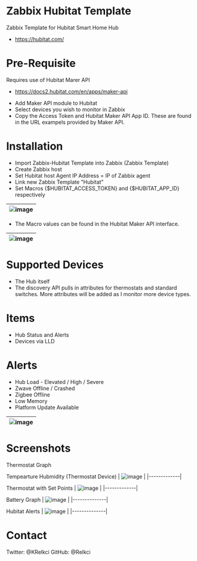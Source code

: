 # Zabbix Hubitat Template
Zabbix Template for Hubitat Smart Home Hub
* https://hubitat.com/

# Pre-Requisite 
Requires use of Hubitat Marer API
* https://docs2.hubitat.com/en/apps/maker-api
- Add Maker API module to Hubitat
- Select devices you wish to monitor in Zabbix
- Copy the Access Token and Hubitat Maker API App ID.  These are found in the URL exampels provided by Maker API.


# Installation
- Import Zabbix-Hubitat Template into Zabbix (Zabbix Template)
- Create Zabbix host
- Set Hubitat host Agent IP Address = IP of Zabbix agent
- Link new Zabbix Template "Hubitat"
- Set Macros {$HUBITAT_ACCESS_TOKEN} and {$HUBITAT_APP_ID} respectively

| ![image](https://github.com/Relkci/Zabbix-Hubitat/assets/29710634/d29b5de0-6f38-4c64-9fab-0fd3dcef167a) |
|------------|

- The Macro values can be found in the Hubitat Maker API interface. 

| ![image](https://github.com/Relkci/Zabbix-Hubitat/assets/29710634/bb0ca81f-8558-4483-afa8-76dbc7348085) |
|-------------|

# Supported Devices
- The Hub itself
- The discovery API pulls in attributes for thermostats and standard switches.  More attributes will be added as I monitor more device types.

# Items
- Hub Status and Alerts
- Devices via LLD

# Alerts
- Hub Load - Elevated / High / Severe 
- Zwave Offline / Crashed
- Zigbee Offline
- Low Memory
- Platform Update Available

| ![image](https://github.com/Relkci/Zabbix-Hubitat/assets/29710634/c3edefbe-e6b5-495d-9120-3739ed5e05e6) | 
|----------------| 

# Screenshots

Thermostat Graph

Tempearture Hubmidity (Thermostat Device)
| ![image](https://github.com/Relkci/Zabbix-Hubitat/assets/29710634/1995c981-9a6c-4a7c-9906-741d419c11c7) |
|-------------|

Thermostat with Set Points
| ![image](https://github.com/Relkci/Zabbix-Hubitat/assets/29710634/f4a44f45-11ef-4230-99d7-aa555284aa51) |
|-------------|

Battery Graph
| ![image](https://github.com/Relkci/Zabbix-Hubitat/assets/29710634/0734007c-f0af-426e-9f7e-0881fc374fab) |
|--------------|

Hubitat Alerts 
| ![image](https://github.com/Relkci/Zabbix-Hubitat/assets/29710634/47560895-e9b6-49d7-b1c4-8a716a7ddb1d) |
|--------------|



# Contact
Twitter: @KRelkci
GitHub: @Relkci

